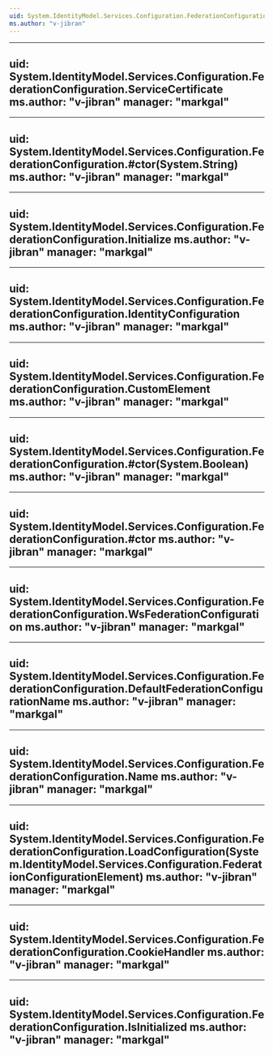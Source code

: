 ```yaml
---
uid: System.IdentityModel.Services.Configuration.FederationConfiguration
ms.author: "v-jibran"
---
```


---
uid: System.IdentityModel.Services.Configuration.FederationConfiguration.ServiceCertificate
ms.author: "v-jibran"
manager: "markgal"
---

---
uid: System.IdentityModel.Services.Configuration.FederationConfiguration.#ctor(System.String)
ms.author: "v-jibran"
manager: "markgal"
---

---
uid: System.IdentityModel.Services.Configuration.FederationConfiguration.Initialize
ms.author: "v-jibran"
manager: "markgal"
---

---
uid: System.IdentityModel.Services.Configuration.FederationConfiguration.IdentityConfiguration
ms.author: "v-jibran"
manager: "markgal"
---

---
uid: System.IdentityModel.Services.Configuration.FederationConfiguration.CustomElement
ms.author: "v-jibran"
manager: "markgal"
---

---
uid: System.IdentityModel.Services.Configuration.FederationConfiguration.#ctor(System.Boolean)
ms.author: "v-jibran"
manager: "markgal"
---

---
uid: System.IdentityModel.Services.Configuration.FederationConfiguration.#ctor
ms.author: "v-jibran"
manager: "markgal"
---

---
uid: System.IdentityModel.Services.Configuration.FederationConfiguration.WsFederationConfiguration
ms.author: "v-jibran"
manager: "markgal"
---

---
uid: System.IdentityModel.Services.Configuration.FederationConfiguration.DefaultFederationConfigurationName
ms.author: "v-jibran"
manager: "markgal"
---

---
uid: System.IdentityModel.Services.Configuration.FederationConfiguration.Name
ms.author: "v-jibran"
manager: "markgal"
---

---
uid: System.IdentityModel.Services.Configuration.FederationConfiguration.LoadConfiguration(System.IdentityModel.Services.Configuration.FederationConfigurationElement)
ms.author: "v-jibran"
manager: "markgal"
---

---
uid: System.IdentityModel.Services.Configuration.FederationConfiguration.CookieHandler
ms.author: "v-jibran"
manager: "markgal"
---

---
uid: System.IdentityModel.Services.Configuration.FederationConfiguration.IsInitialized
ms.author: "v-jibran"
manager: "markgal"
---
